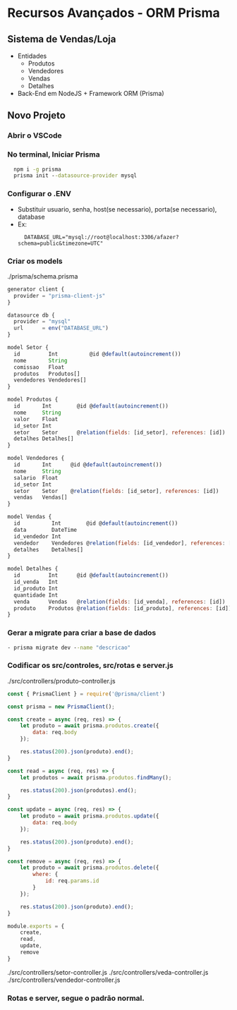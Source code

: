 # Recursos Avançados - ORM Prisma
## Sistema de Vendas/Loja
- Entidades
	- Produtos
	- Vendedores
	- Vendas
	- Detalhes
- Back-End em NodeJS + Framework ORM (Prisma)

## Novo Projeto
### Abrir o VSCode
### No terminal, Iniciar Prisma
```cmd
  npm i -g prisma
  prisma init --datasource-provider mysql
```
### Configurar o .ENV
- Substituir usuario, senha, host(se necessario), porta(se necessario), database
- Ex:
  ```env
    DATABASE_URL="mysql://root@localhost:3306/afazer?schema=public&timezone=UTC"
  ```
### Criar os models
./prisma/schema.prisma
```javascript
generator client {
  provider = "prisma-client-js"
}

datasource db {
  provider = "mysql"
  url      = env("DATABASE_URL")
}

model Setor {
  id         Int          @id @default(autoincrement())
  nome       String
  comissao   Float
  produtos   Produtos[]
  vendedores Vendedores[]
}

model Produtos {
  id       Int        @id @default(autoincrement())
  nome     String
  valor    Float
  id_setor Int
  setor    Setor      @relation(fields: [id_setor], references: [id])
  detalhes Detalhes[]
}

model Vendedores {
  id       Int      @id @default(autoincrement())
  nome     String
  salario  Float
  id_setor Int
  setor    Setor    @relation(fields: [id_setor], references: [id])
  vendas   Vendas[]
}

model Vendas {
  id          Int        @id @default(autoincrement())
  data        DateTime
  id_vendedor Int
  vendedor    Vendedores @relation(fields: [id_vendedor], references: [id])
  detalhes    Detalhes[]
}

model Detalhes {
  id         Int      @id @default(autoincrement())
  id_venda   Int
  id_produto Int
  quantidade Int
  venda      Vendas   @relation(fields: [id_venda], references: [id])
  produto    Produtos @relation(fields: [id_produto], references: [id])
}

```


### Gerar a migrate para criar a base de dados
```cmd
- prisma migrate dev --name "descricao"
```
### Codificar os src/controles, src/rotas e server.js
./src/controllers/produto-controller.js
```javascript
const { PrismaClient } = require('@prisma/client')

const prisma = new PrismaClient();

const create = async (req, res) => {
    let produto = await prisma.produtos.create({
        data: req.body
    });

    res.status(200).json(produto).end();
}

const read = async (req, res) => {
    let produtos = await prisma.produtos.findMany();

    res.status(200).json(produtos).end();
}

const update = async (req, res) => {
    let produto = await prisma.produtos.update({
        data: req.body
    });

    res.status(200).json(produto).end();
}

const remove = async (req, res) => {
    let produto = await prisma.produtos.delete({
        where: {
            id: req.params.id
        }
    });

    res.status(200).json(produto).end();
}

module.exports = {
    create,
    read,
    update,
    remove
}
```
./src/controllers/setor-controller.js
./src/controllers/veda-controller.js
./src/controllers/vendedor-controller.js

### Rotas e server, segue o padrão normal.